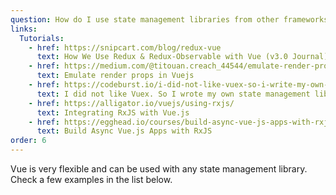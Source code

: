 ```yaml
---
question: How do I use state management libraries from other frameworks (e.g. Redux, RxJS)?
links:
  Tutorials:
    - href: https://snipcart.com/blog/redux-vue
      text: How We Use Redux & Redux-Observable with Vue (v3.0 Journal)
    - href: https://medium.com/@titouan.creach_44544/emulate-render-props-in-vuejs-c14086dc8dfa
      text: Emulate render props in Vuejs
    - href: https://codeburst.io/i-did-not-like-vuex-so-i-write-my-own-state-management-library-d4bae49d7f4c
      text: I did not like Vuex. So I wrote my own state management library
    - href: https://alligator.io/vuejs/using-rxjs/
      text: Integrating RxJS with Vue.js
    - href: https://egghead.io/courses/build-async-vue-js-apps-with-rxjs
      text: Build Async Vue.js Apps with RxJS
order: 6
---
```


Vue is very flexible and can be used with any state management library. Check a few examples in the list below.
